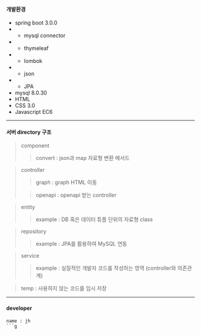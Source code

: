 #### 개발환경
- spring boot 3.0.0
- - mysql connector
- - thymeleaf
- - lombok
- - json
- - JPA
- mysql 8.0.30
- HTML
- CSS 3.0
- Javascript EC6

---

#### 서버 directory 구조

> component
> > convert : json과 map 자료형 변환 메서드

> controller
> > graph : graph HTML 이동
>
> > openapi : openapi 받는 controller


> entity
> > example : DB 혹은 데이터 튜플 단위의 자료형 class

> repository
> > example : JPA를 활용하여 MySQL 연동

> service
> > example : 실질적인 개발자 코드를 작성하는 영역 (controller와 의존관계)

> temp : 사용하지 않는 코드를 임시 저장
 
---
#### developer
```
name : jh
```g
